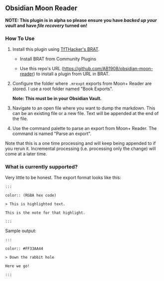 ## Obsidian Moon Reader

**NOTE: This plugin is in alpha so please ensure you have _backed up your vault_ and have _file recovery_ turned on!**

### How To Use

1. Install this plugin using [TfTHacker's BRAT](https://github.com/TfTHacker/obsidian42-brat).

   - Install BRAT from Community Plugins

   - Use this repo's URL (https://github.com/AB1908/obsidian-moon-reader) to install a plugin from URL in BRAT.

2. Configure the folder where `.mrexpt` exports from Moon+ Reader are stored.
   I use a root folder named "Book Exports".

   **Note: This must be in your Obsidian Vault.**

3. Navigate to an open file where you want to dump the markdown. This can be an existing file or a new file. Text will be appended at the end of the file.

4. Use the command palette to parse an export from Moon+ Reader. The command is named "Parse an export".

Note that this is a one time processing and will keep being appended to if you rerun it. 
Incremental processing (i.e. processing only the change) will come at a later time.

### What is currently supported?

Very little to be honest.
The export format looks like this:

```
:::

color:: (RGBA hex code)

> This is highlighted text.

This is the note for that highlight.

:::
```

Sample output:
```
:::

color:: #FF33AA44

> Down the rabbit hole

Here we go!

:::
```